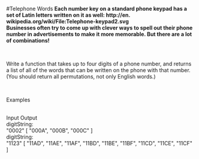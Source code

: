 #Telephone Words
**Each number key on a standard phone keypad has a set of Latin letters written on it as well: http://en.
wikipedia.org/wiki/File:Telephone-keypad2.svg
<br />
Businesses often try to come up with clever ways to spell out their phone number in advertisements to make it more memorable. But there are a lot of combinations!**

<br />

Write a function that takes up to four digits of a phone number, and returns a list of all of the words that can be written on the phone with that number. (You should return all permutations, not only English words.)

<br />

Examples

<br />
Input	Output

<br />
digitString:
<br />
"0002"	[ "000A", "000B", "000C" ]
<br />
digitString:
<br />
"1123"	[ "11AD", "11AE", "11AF", "11BD", "11BE", "11BF", "11CD", "11CE", "11CF" ]
